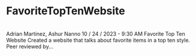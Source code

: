 # FavoriteTopTenWebsite
<br>
Adrian Martinez, Ashur Nanno
10 / 24 / 2023 - 9:30 AM
Favorite Top Ten Website
Created a website that talks about favorite items in a top ten style.
Peer reviewed by...
